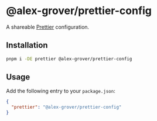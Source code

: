 # @alex-grover/prettier-config

A shareable [Prettier](https://prettier.io) configuration.

## Installation

```sh
pnpm i -DE prettier @alex-grover/prettier-config
```

## Usage

Add the following entry to your `package.json`:

```json
{
  "prettier": "@alex-grover/prettier-config"
}
```
